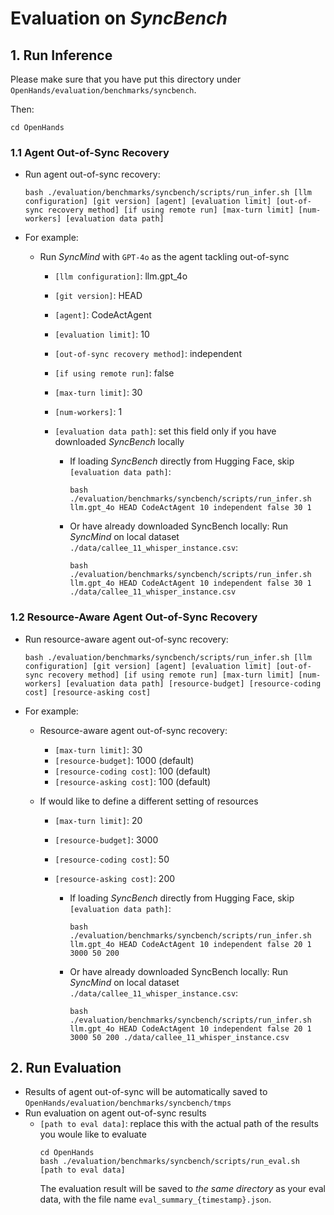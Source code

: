 # Evaluation on *SyncBench*

## 1. Run Inference
Please make sure that you have put this directory under `OpenHands/evaluation/benchmarks/syncbench`.

Then:
```
cd OpenHands
```

### 1.1 Agent Out-of-Sync Recovery
- Run agent out-of-sync recovery:
    ```
    bash ./evaluation/benchmarks/syncbench/scripts/run_infer.sh [llm configuration] [git version] [agent] [evaluation limit] [out-of-sync recovery method] [if using remote run] [max-turn limit] [num-workers] [evaluation data path]
    ```

- For example: 
    - Run *SyncMind* with `GPT-4o` as the agent tackling out-of-sync
        - `[llm configuration]`: llm.gpt_4o 
        - `[git version]`: HEAD 
        - `[agent]`: CodeActAgent
        - `[evaluation limit]`: 10
        - `[out-of-sync recovery method]`: independent
        - `[if using remote run]`: false
        - `[max-turn limit]`: 30
        - `[num-workers]`: 1
        - `[evaluation data path]`: set this field only if you have downloaded *SyncBench* locally

            - If loading *SyncBench* directly from Hugging Face, skip `[evaluation data path]`:
                ```
                bash ./evaluation/benchmarks/syncbench/scripts/run_infer.sh llm.gpt_4o HEAD CodeActAgent 10 independent false 30 1
                ```

            - Or have already downloaded SyncBench locally: 
                Run *SyncMind* on local dataset `./data/callee_11_whisper_instance.csv`:
                ```
                bash ./evaluation/benchmarks/syncbench/scripts/run_infer.sh llm.gpt_4o HEAD CodeActAgent 10 independent false 30 1 ./data/callee_11_whisper_instance.csv 
                ```

### 1.2 Resource-Aware Agent Out-of-Sync Recovery
- Run resource-aware agent out-of-sync recovery:
    ```
    bash ./evaluation/benchmarks/syncbench/scripts/run_infer.sh [llm configuration] [git version] [agent] [evaluation limit] [out-of-sync recovery method] [if using remote run] [max-turn limit] [num-workers] [evaluation data path] [resource-budget] [resource-coding cost] [resource-asking cost]
    ```

- For example:
    - Resource-aware agent out-of-sync recovery:
        - `[max-turn limit]`: 30
        - `[resource-budget]`: 1000 (default)
        - `[resource-coding cost]`: 100 (default)
        - `[resource-asking cost]`: 100 (default)

    - If would like to define a different setting of resources
        - `[max-turn limit]`: 20
        - `[resource-budget]`: 3000
        - `[resource-coding cost]`: 50
        - `[resource-asking cost]`: 200

            - If loading *SyncBench* directly from Hugging Face, skip `[evaluation data path]`:
                ```
                bash ./evaluation/benchmarks/syncbench/scripts/run_infer.sh llm.gpt_4o HEAD CodeActAgent 10 independent false 20 1 3000 50 200
                ```

            - Or have already downloaded SyncBench locally: 
                Run *SyncMind* on local dataset `./data/callee_11_whisper_instance.csv`:
                ```
                bash ./evaluation/benchmarks/syncbench/scripts/run_infer.sh llm.gpt_4o HEAD CodeActAgent 10 independent false 20 1 3000 50 200 ./data/callee_11_whisper_instance.csv
                ```


## 2. Run Evaluation
- Results of agent out-of-sync will be automatically saved to `OpenHands/evaluation/benchmarks/syncbench/tmps`
- Run evaluation on agent out-of-sync results
    - `[path to eval data]`: replace this with the actual path of the results you woule like to evaluate
        ```
        cd OpenHands
        bash ./evaluation/benchmarks/syncbench/scripts/run_eval.sh [path to eval data]
        ```
        The evaluation result will be saved to *the same directory* as your eval data, with the file name `eval_summary_{timestamp}.json`.

